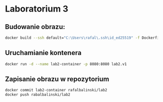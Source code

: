 # Laboratorium 3

## Budowanie obrazu:

```sh
docker build --ssh default="C:\Users\rafal\.ssh\id_ed25519" -f Dockerfile -t lab2.v1 .
```

## Uruchamianie kontenera

```sh
docker run -d --name lab2-container -p 8080:8080 lab2.v1
```

## Zapisanie obrazu w repozytorium

```sh
docker commit lab2-container rafalbalinski/lab2
docker push rabalbalinski/lab2
```